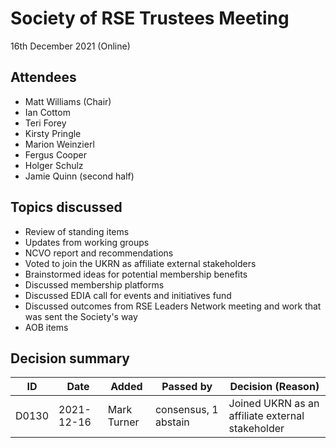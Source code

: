 # Society of RSE Trustees Meeting

16th December 2021 (Online)

## Attendees

   - Matt Williams (Chair)
   - Ian Cottom
   - Teri Forey
   - Kirsty Pringle
   - Marion Weinzierl
   - Fergus Cooper
   - Holger Schulz
   - Jamie Quinn (second half)
   

## Topics discussed

   - Review of standing items 
   - Updates from working groups
   - NCVO report and recommendations
   - Voted to join the UKRN as affiliate external stakeholders
   - Brainstormed ideas for potential membership benefits
   - Discussed membership platforms
   - Discussed EDIA call for events and initiatives fund
   - Discussed outcomes from RSE Leaders Network meeting and work that was sent the Society's way
   - AOB items

## Decision summary

| ID  | Date       | Added       | Passed by | Decision (Reason)                                                                                                                                                                                                          |
|-----|------------|-------------|-----------|----------------------------------------------------------------------------------------------------------------------------------------------------------------------------------------------------------------------------|
| D0130 | 2021-12-16 | Mark Turner | consensus, 1 abstain | Joined UKRN as an affiliate external  stakeholder |

